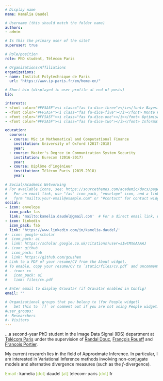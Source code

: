 ```yaml
---
# Display name
name: Kamélia Daudel

# Username (this should match the folder name)
authors:
- admin

# Is this the primary user of the site?
superuser: true

# Role/position
role: PhD student, Télécom Paris

# Organizations/Affiliations
organizations:
- name: Institut Polytechnique de Paris
  url: "https://www.ip-paris.fr/en/home-en/"

# Short bio (displayed in user profile at end of posts)
bio: 

interests:
- <font color="#FF5A5F"><i class="fas fa-dice-three"></i></font> Bayesian Statistics 
- <font color="#FF5A5F"><i class="fas fa-dice-five"></i></font> Monte Carlo Methods
- <font color="#FF5A5F"><i class="fas fa-dice-one"></i></font> Optimisation
- <font color="#FF5A5F"><i class="fas fa-dice-two"></i></font> Information geometry

education:
  courses:
  - course: MSc in Mathematical and Computational Finance
    institution: University of Oxford (2017-2018)
    year:
  - course: Master's Degree in Communication System Security
    institution: Eurecom (2016-2017)
    year: 
  - course: Diplôme d’ingénieur
    institution: Télécom Paris (2015-2018)
    year: 
    
# Social/Academic Networking
# For available icons, see: https://sourcethemes.com/academic/docs/page-builder/#icons
#   For an email link, use "fas" icon pack, "envelope" icon, and a link in the
#   form "mailto:your-email@example.com" or "#contact" for contact widget.
social:
- icon: envelope
  icon_pack: fas
  link: 'mailto:kamelia.daudel@gmail.com'  # For a direct email link, use "mailto:test@example.org".
- icon: linkedin
  icon_pack: fab
  link: 'https://www.linkedin.com/in/kamelia-daudel/'
#- icon: google-scholar
#  icon_pack: ai
#  link: https://scholar.google.co.uk/citations?user=sIwtMXoAAAAJ
#- icon: github
#  icon_pack: fab
#  link: https://github.com/gcushen
# Link to a PDF of your resume/CV from the About widget.
# To enable, copy your resume/CV to `static/files/cv.pdf` and uncomment the lines below.
# - icon: cv
#   icon_pack: ai
#   link: files/cv.pdf

# Enter email to display Gravatar (if Gravatar enabled in Config)
email: ""

# Organizational groups that you belong to (for People widget)
#   Set this to `[]` or comment out if you are not using People widget.
#user_groups:
#- Researchers
#- Visitors
---
```


...a second-year PhD student in the Image Data Signal (IDS) department at [Télécom Paris](https://www.telecom-paris.fr/) under the supervision of [Randal Douc](http://teukdey.free.fr/wordpress/), [François Roueff](https://perso.telecom-paristech.fr/roueff/) and [François Portier](https://sites.google.com/site/fportierwebpage/).

My current research lies in the field of Approximate Inference. In particular, I am interested in Variational Inference methods involving non-conjugate models and alternative divergence measures (such as the $f$-divergence).

<font color="#99C24D">Email :</font> kamelia  <font color="#99C24D">[dot]</font> daudel <font color="#99C24D">[at]</font> telecom-paris <font color="#99C24D">[dot]</font> fr


